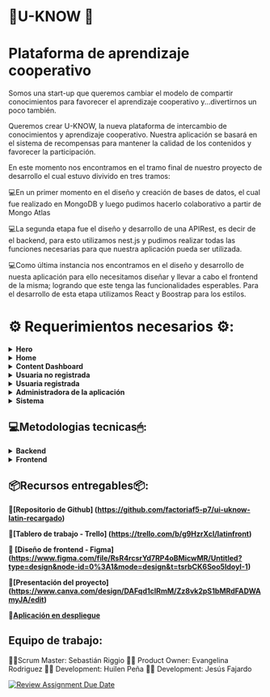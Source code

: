 # 🚀U-KNOW 🚀 
# Plataforma de aprendizaje cooperativo


Somos una start-up que queremos cambiar el modelo de compartir conocimientos para favorecer el aprendizaje cooperativo y...divertirnos un poco también.

Queremos crear U-KNOW, la nueva plataforma de intercambio de conocimientos y aprendizaje cooperativo. Nuestra aplicación se basará en el sistema de recompensas para mantener la calidad de los contenidos y favorecer la participación.

En este momento nos encontramos en el tramo final de nuestro proyecto de desarrollo el cual estuvo divivido en tres tramos: 

💻En un primer momento en el diseño y creación de bases de datos, el cual fue realizado en MongoDB y luego pudimos hacerlo colaborativo a partir de Mongo Atlas 

💻La segunda etapa fue el diseño y desarrollo de una APIRest, es decir de el backend, para esto utilizamos nest.js y pudimos realizar todas las funciones necesarias para que nuestra aplicación pueda ser utilizada. 

💻Como última instancia nos encontramos en el diseño y desarrollo de nuesta aplicación para ello necesitamos diseñar y llevar a cabo el frontend de la misma; logrando que 
este tenga las funcionalidades esperables. Para el desarrollo de esta etapa utilizamos React y Boostrap para los estilos. 

# ⚙ Requerimientos necesarios ⚙:
<details>
 <summary><b>Hero</b></summary> 
</details>

<details>
 <summary><b>Home</b></summary>
    - La **home**, debe constar de:
        🏘 Una **barra de navegación** superior que sin estado mostrará:
    - Un logo con el nombre de la app
    - Un avatar
        🏘 Una **caja de búsqueda de contenidos** 
        🏘 Una **lista de contenidos** que mostrará una "card" con la información minima del contenido. La lista tendrá scroll infinito y debe cargarse de forma diferida. Cada **tarjeta** mostrará dos botones: "Ver más" y Comprar.
    - "Ver más": muestra un modal con una ampliación de la información y un enlace a ver la información completa con comentarios (opcional)
    - Comprar: chequea si hay saldo y muestra pantalla de confirmación de compra.
</details>

<details>
  <summary><b>Content Dashboard</b></summary>
    👤Enlace a crear, editar o borrar contenido propio
    👤Muestra todos los contenidos propios y comprados.
</details>

<details>
  <summary><b>Usuaria no registrada</b></summary>

    👤 Puede ver la lista de contenidos ordenada por valoración
    👤 Puede realizar búsquedas por palabras claves o etiquetas
    👤 Puede registrarse

  </details>
  <details>
  <summary><b>Usuaria registrada</b></summary>

    👤 Puede logarse
    👤 Puede recuperar la contraseña
    👤 Puede ver la lista de contenidos ordenada por valoración
    👤 Puede realizar búsquedas por palabras claves o etiquetas
    👤 Puede actualizar su perfil (menos nombre, email y wallet)
    👤 Puede crear contenido
    👤 Puede editar contenido
    👤 Puede eliminar contenido, si no ha sido comprado
    👤 Puede visualizar la lista de contenido creado
    👤 Puede comprar contenido
    👤 Puede visualiza la lista de contenido comprado
    👤 Puede visualizar un contenido comprado
    👤 Puede valorar contenido comprado (sólo 1 vez)
    👤 Puede comentar contenido comprado (sólo 1 vez)
    👤 Puede enviar una notificación de chat a una autora de contenido
    👤Puede visualizar notificaciones de chat sobre algún contenido
    👤 Puede intercambiar mensajes de chat con una autora de contenido, o solicitante

  </details>
  <details>
  <summary><b>Administradora de la aplicación</b></summary>

    🔑 Puede ver la lista de contenidos
    🔑 Puede realizar búsquedas por palabras claves o etiquetas
    🔑 Puede eliminar contenido
    🔑 Puede ver lista de usuarias
    🔑 Puede eliminar una usuaria
    🔑 Puede actualizar una usuaria

  </details>
<details>
  <summary><b>Sistema</b></summary>

    🔧 Actualiza el wallet de la usuaria cuando se registra
    🔧 Actualiza el wallet de la usuaria cuando compra contenido
    🔧 Actualiza el precio del contenido cuando se publica
    🔧 Notifica a la usuaria que no tiene saldo para comprar contenido si el wallet es inferior al precio del contenido
    🔧 Ajusta la valoración del curso con cada valoración de una usuaria
    🔧 Las 4 primeras valoraciones solo contarán como >= a 4.8
    🔧 A partir de la 5ª valoración se hace la media
    🔧 Comunica en tiempo real la valoración del curso
    🔧 Actualiza el precio del contenido cuando alcanza una media de valoración < = 3
    🔧Chequea el contenido para buscar plagios.
    🔧 Puede actualizar una usuaria

  </details>

## 💻Metodologias tecnicas🖱: 
<details>
  <summary><b>Backend</b></summary>
    - NestJS
    - Node.js 
    - MongoDB - MongoAtlas
 </details>

<details>
  <summary><b>Frontend</b></summary>
    - React Vite 
    - Vitest 
    - Utilización de líbreria [@uiw/react-md-editor](https://uiwjs.github.io/react-md-editor/)
 </details>

## 📦Recursos entregables📦: 
 **📌[Repositorio de Github] (https://github.com/factoriaf5-p7/ui-uknow-latin-recargado)**
 
 **📌[Tablero de trabajo - Trello] (https://trello.com/b/g9HzrXcI/latinfront)**
 
 **📌 [Diseño de frontend - Figma] (https://www.figma.com/file/RsR4rcsrYd7RP4oBMicwMR/Untitled?type=design&node-id=0%3A1&mode=design&t=tsrbCK6Soo5ldoyI-1)** 
 
 **📌[Presentación del proyecto] (https://www.canva.com/design/DAFqd1clRmM/Zz8vk2pS1bMRdFADWAmyJA/edit)**
 
 **📌[Aplicación en despliegue]()**
 
## Equipo de trabajo: 
 👨‍💻Scrum Master: Sebastián Riggio 
 👩‍💻 Product Owner: Evangelina Rodriguez 
 👩‍💻 Development: Huilen Peña 
 👨‍💻 Development: Jesús Fajardo










[![Review Assignment Due Date](https://classroom.github.com/assets/deadline-readme-button-24ddc0f5d75046c5622901739e7c5dd533143b0c8e959d652212380cedb1ea36.svg)](https://classroom.github.com/a/BUGJLTd5)
